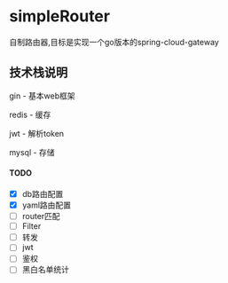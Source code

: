 # simpleRouter
自制路由器,目标是实现一个go版本的spring-cloud-gateway



## 技术栈说明

gin - 基本web框架

redis - 缓存

jwt - 解析token

mysql - 存储



#### TODO

- [x] db路由配置
- [x] yaml路由配置
- [ ] router匹配
- [ ] Filter
- [ ] 转发
- [ ] jwt
- [ ] 鉴权
- [ ] 黑白名单统计
